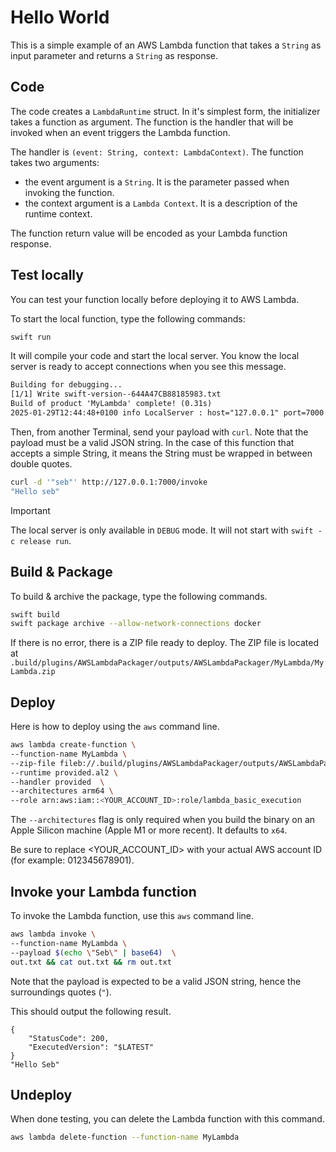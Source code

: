 # Hello World 

This is a simple example of an AWS Lambda function that takes a `String` as input parameter and returns a `String` as response.

## Code 

The code creates a `LambdaRuntime` struct. In it's simplest form, the initializer takes a function as argument. The function is the handler that will be invoked when an event triggers the Lambda function.

The handler is `(event: String, context: LambdaContext)`. The function takes two arguments:
- the event argument is a `String`. It is the parameter passed when invoking the function.
- the context argument is a `Lambda Context`. It is a description of the runtime context.

The function return value will be encoded as your Lambda function response.

## Test locally 

You can test your function locally before deploying it to AWS Lambda.

To start the local function, type the following commands:

```bash
swift run
```

It will compile your code and start the local server. You know the local server is ready to accept connections when you see this message.

```txt
Building for debugging...
[1/1] Write swift-version--644A47CB88185983.txt
Build of product 'MyLambda' complete! (0.31s)
2025-01-29T12:44:48+0100 info LocalServer : host="127.0.0.1" port=7000 [AWSLambdaRuntimeCore] Server started and listening
```

Then, from another Terminal, send your payload with `curl`. Note that the payload must be a valid JSON string. In the case of this function that accepts a simple String, it means the String must be wrapped in between double quotes.

```bash
curl -d '"seb"' http://127.0.0.1:7000/invoke    
"Hello seb"
```

> [!IMPORTANT]
> The local server is only available in `DEBUG` mode. It will not start with `swift -c release run`.

## Build & Package 

To build & archive the package, type the following commands.

```bash
swift build
swift package archive --allow-network-connections docker
```

If there is no error, there is a ZIP file ready to deploy. 
The ZIP file is located at `.build/plugins/AWSLambdaPackager/outputs/AWSLambdaPackager/MyLambda/MyLambda.zip`

## Deploy

Here is how to deploy using the `aws` command line.

```bash
aws lambda create-function \
--function-name MyLambda \
--zip-file fileb://.build/plugins/AWSLambdaPackager/outputs/AWSLambdaPackager/MyLambda/MyLambda.zip \
--runtime provided.al2 \
--handler provided  \
--architectures arm64 \
--role arn:aws:iam::<YOUR_ACCOUNT_ID>:role/lambda_basic_execution
```

The `--architectures` flag is only required when you build the binary on an Apple Silicon machine (Apple M1 or more recent). It defaults to `x64`.

Be sure to replace <YOUR_ACCOUNT_ID> with your actual AWS account ID (for example: 012345678901).

## Invoke your Lambda function

To invoke the Lambda function, use this `aws` command line.

```bash
aws lambda invoke \
--function-name MyLambda \
--payload $(echo \"Seb\" | base64)  \
out.txt && cat out.txt && rm out.txt
```

Note that the payload is expected to be a valid JSON string, hence the surroundings quotes (`"`).

This should output the following result. 

```
{
    "StatusCode": 200,
    "ExecutedVersion": "$LATEST"
}
"Hello Seb"
```

## Undeploy

When done testing, you can delete the Lambda function with this command.

```bash
aws lambda delete-function --function-name MyLambda
```